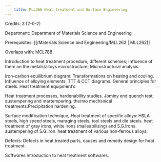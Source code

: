 ```yaml
---
    title: MLL366 Heat treatment and Surface Engineering
---
```

Credits: 3 (2-0-2)

Department: Department of Materials Science and Engineering

Prerequisites: [[/Materials Science and Engineering/MLL262 | MLL262]]

Overlaps with: MCL788

Introduction to heat treatment procedure, different schemes; Influence of them on the metals/alloys microstructure; Microstructural analysis.

Iron-carbon equilibrium diagram: Transformations on heating and cooling. Influence of alloying elements, TTT & CCT diagrams. General principles for steels. Heat treatment equipment’s.

Heat treatment processes, hardenability studies, Jominy end quench test, austempering and martempering. thermo mechanical treatments.Precipitation hardening.

Surface modification technique, Heat treatment of specific alloys: HSLA steels, high speed steels, maraging steels, tool steels and die steels. heat treatment of gray irons, white irons (malleabilising) and S.G.Irons. austempering of S.G.iron. heat treatment of various non-ferrous alloys.

Defects: Defects in heat treated parts, causes and remedy design for heat treatment.

Softwares:Introduction to heat treatment softwares.